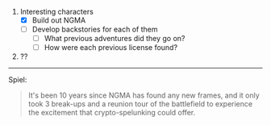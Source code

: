 
1. Interesting characters
	- [x] Build out NGMA
	- [ ] Develop backstories for each of them
		- [ ] What previous adventures did they go on?
		- [ ] How were each previous license found?
2. ??


----
Spiel:

> It's been 10 years since NGMA has found any new frames, and it only took 3 break-ups and a reunion tour of the battlefield to experience the excitement that crypto-spelunking could offer.